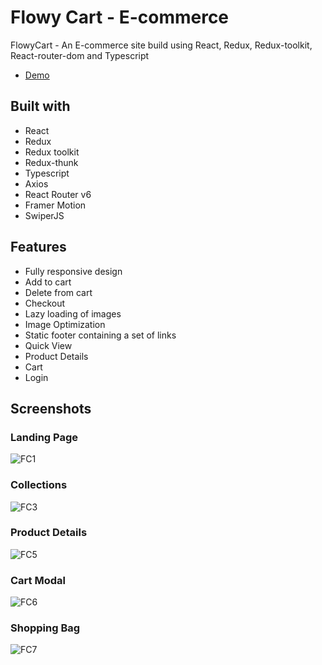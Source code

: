# Flowy Cart - E-commerce

FlowyCart - An E-commerce site build using React, Redux, Redux-toolkit, React-router-dom and Typescript

- [Demo](https://flowy-cart.vercel.app/)

## Built with

+ React
+ Redux
+ Redux toolkit
+ Redux-thunk
+ Typescript
+ Axios
+ React Router v6
+ Framer Motion
+ SwiperJS

## Features

+ Fully responsive design
+ Add to cart
+ Delete from cart
+ Checkout
+ Lazy loading of images
+ Image Optimization
+ Static footer containing a set of links
+ Quick View
+ Product Details
+ Cart
+ Login

## Screenshots


### Landing Page

![FC1](https://github.com/athulrajhere/FlowyCart-ecommerce-react-redux/assets/47721687/08bfe128-7342-4c40-8068-f6e925391932)

### Collections
![FC3](https://github.com/athulrajhere/FlowyCart-ecommerce-react-redux/assets/47721687/698c079d-a4ee-463d-ace3-5f0236eb7795)

### Product Details

![FC5](https://github.com/athulrajhere/FlowyCart-ecommerce-react-redux/assets/47721687/b2151f0a-5037-4355-909f-87ba054a0085)

### Cart Modal

![FC6](https://github.com/athulrajhere/FlowyCart-ecommerce-react-redux/assets/47721687/536a196e-928d-47c4-b212-02081be8b5be)

### Shopping Bag

![FC7](https://github.com/athulrajhere/FlowyCart-ecommerce-react-redux/assets/47721687/112643db-83fe-4d73-96a2-0f0a29f363ad)
